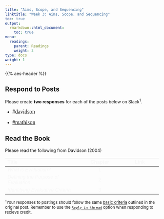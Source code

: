 ```yaml
---
title: "Aims, Scope, and Sequencing"
linktitle: "Week 3: Aims, Scope, and Sequencing"
toc: true
output:
  rmarkdown::html_document:
    toc: true
menu:
  readings:
    parent: Readings
    weight: 3
type: docs
weight: 1
---
```


<script src="/rmarkdown-libs/kePrint/kePrint.js"></script>

<link href="/rmarkdown-libs/lightable/lightable.css" rel="stylesheet" />

{{% aes-header %}}

## Respond to Posts

Please create **two responses** for each of the posts below on Slack<sup>1</sup>.

-   <font face="Arial Narrow" size="4px">[#davidson](https://2022edp617.slack.com/archives/C02UBC12PC5)</font>

-   <font face="Arial Narrow" size="4px">[#mathison](https://2022edp617.slack.com/archives/C02UEAF6135)</font>

## Read the Book

Please read the following from Davidson (2004)

<center>
<table class=" lightable-paper" style="font-family: &quot;Arial Narrow&quot;, arial, helvetica, sans-serif; width: auto !important; margin-left: auto; margin-right: auto;">
<thead>
<tr>
<th style="text-align:left;color: #f7f7f7 !important;background-color: transparent !important;vertical-align: middle !important;">
Title
</th>
<th style="text-align:center;color: #f7f7f7 !important;background-color: transparent !important;vertical-align: middle !important;">
Chapter
</th>
<th style="text-align:center;color: #f7f7f7 !important;background-color: transparent !important;vertical-align: middle !important;">
Link
</th>
</tr>
</thead>
<tbody>
<tr>
<td style="text-align:left;width: 20em; color: #f7f7f7 !important;background-color: transparent !important;vertical-align: middle !important;">
<i>What is Evaluation?</i>
</td>
<td style="text-align:center;width: 10em; color: #f7f7f7 !important;background-color: transparent !important;vertical-align: middle !important;">
1
</td>
<td style="text-align:center;width: 10em; color: #f7f7f7 !important;background-color: transparent !important;vertical-align: middle !important;">
<a href="https://methods-sagepub-com.wvu.idm.oclc.org/book/evaluation-methodology-basics/n1.xml" target="_blank">

<div style="font-size: 0.5rem;">

<i class="fa fa-external-link fa-2x" aria-hidden="true" style="color:#559977"></i>

</div>

</a>
</td>
</tr>
<tr>
<td style="text-align:left;width: 20em; color: #f7f7f7 !important;background-color: transparent !important;vertical-align: middle !important;">
<i>Defining the Purpose of Evaluation</i>
</td>
<td style="text-align:center;width: 10em; color: #f7f7f7 !important;background-color: transparent !important;vertical-align: middle !important;">
2
</td>
<td style="text-align:center;width: 10em; color: #f7f7f7 !important;background-color: transparent !important;vertical-align: middle !important;">
<a href="https://methods-sagepub-com.wvu.idm.oclc.org/book/evaluation-methodology-basics/n2.xml" target="_blank">

<div style="font-size: 0.5rem;">

<i class="fa fa-external-link fa-2x" aria-hidden="true" style="color:#559977"></i>

</div>

</a>
</td>
</tr>
<tr>
<td style="text-align:left;width: 20em; color: #f7f7f7 !important;background-color: transparent !important;vertical-align: middle !important;">
<i>Identifying Evaluative Criteria</i>
</td>
<td style="text-align:center;width: 10em; color: #f7f7f7 !important;background-color: transparent !important;vertical-align: middle !important;">
3
</td>
<td style="text-align:center;width: 10em; color: #f7f7f7 !important;background-color: transparent !important;vertical-align: middle !important;">
<a href="https://methods-sagepub-com.wvu.idm.oclc.org/book/evaluation-methodology-basics/n3.xml" target="_blank">

<div style="font-size: 0.5rem;">

<i class="fa fa-external-link fa-2x" aria-hidden="true" style="color:#559977"></i>

</div>

</a>
</td>
</tr>
</tbody>
</table>
</center>

<font size="2.5"><sup>1</sup>Your responses to postings should follow the same [basic criteria](/tasks/#weekly-postings) outlined in the original post. Remember to use the [`Reply in thread`](/tasks/#responding-on-slack) option when responding to recieve credit.</font>
